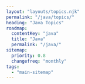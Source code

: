 ```yaml
---
layout: "layouts/topics.njk"
permalink: "/java/topics/"
heading: "Java Topics"
roadmap:
  contentKey: "java"
  title: "Java"
  permalink: "/java/"
sitemap:
  priority: 0.8
  changefreq: "monthly"
tags:
  - "main-sitemap"
---
```


